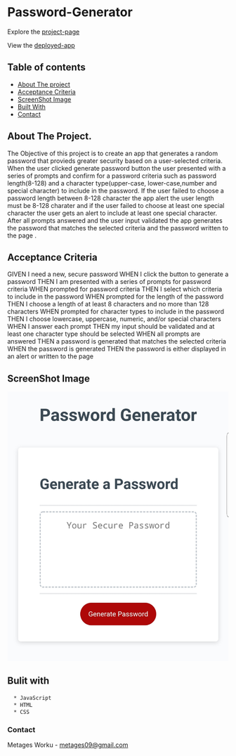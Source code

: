 # Password-Generator

Explore the [project-page](https://github.com/Mgithub89/Password-Generator.git)

View the [deployed-app](https://mgithub89.github.io/Password-Generator/)

## Table of contents
   * [About The project](#About-The-Project)
   * [Acceptance Criteria](#Acceptance-Criteria)
   * [ScreenShot Image](#ScreenShot-Image)
   * [Built With](#Built-With)
   * [Contact](#Contact)

## About The Project.
 The Objective of this project is to create an app that generates a random password that provieds greater security based on a user-selected criteria.
 When the user clicked generate password button the user presented with a series of prompts and confirm for a password criteria such as password length(8-128) and a character type(upper-case, lower-case,number and special character) to include in the password. If the user failed to choose a password length between 8-128 character the app alert the user length must be 8-128 charater and if the user failed to choose at least one special character the user gets an alert to include at least one special character.
 After all prompts answered and the user input validated the app generates the password that matches the selected criteria and the password written to the page . 

 ## Acceptance Criteria
GIVEN I need a new, secure password
WHEN I click the button to generate a password
THEN I am presented with a series of prompts for password criteria
WHEN prompted for password criteria
THEN I select which criteria to include in the password
WHEN prompted for the length of the password
THEN I choose a length of at least 8 characters and no more than 128 characters
WHEN prompted for character types to include in the password
THEN I choose lowercase, uppercase, numeric, and/or special characters
WHEN I answer each prompt
THEN my input should be validated and at least one character type should be selected
WHEN all prompts are answered
THEN a password is generated that matches the selected criteria
WHEN the password is generated
THEN the password is either displayed in an alert or written to the page

## ScreenShot Image
![image](Image/Screenshot.jpg)

 ## Bulit with
      * JavaScript
      * HTML
      * CSS

### Contact
 Metages Worku - [metages09@gmail.com](mailto:metages09@gmail.com)
      